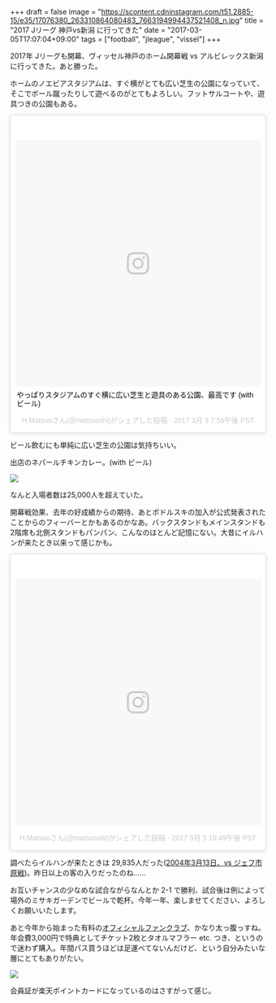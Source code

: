 +++
draft = false
image = "https://scontent.cdninstagram.com/t51.2885-15/e35/17076380_263310864080483_7663194994437521408_n.jpg"
title = "2017 Jリーグ 神戸vs新潟 に行ってきた"
date = "2017-03-05T17:07:04+09:00"
tags = ["football", "jleague", "vissel"]
+++

2017年 Jリーグも開幕、ヴィッセル神戸のホーム開幕戦 vs アルビレックス新潟 に行ってきた。あと勝った。

ホームのノエビアスタジアムは、すぐ横がとても広い芝生の公園になっていて、そこでボール蹴ったりして遊べるのがとてもよろしい。フットサルコートや、遊具つきの公園もある。

<blockquote class="instagram-media" data-instgrm-captioned data-instgrm-version="7" style=" background:#FFF; border:0; border-radius:3px; box-shadow:0 0 1px 0 rgba(0,0,0,0.5),0 1px 10px 0 rgba(0,0,0,0.15); margin: 1px; max-width:658px; padding:0; width:99.375%; width:-webkit-calc(100% - 2px); width:calc(100% - 2px);"><div style="padding:8px;"> <div style=" background:#F8F8F8; line-height:0; margin-top:40px; padding:50.0% 0; text-align:center; width:100%;"> <div style=" background:url(data:image/png;base64,iVBORw0KGgoAAAANSUhEUgAAACwAAAAsCAMAAAApWqozAAAABGdBTUEAALGPC/xhBQAAAAFzUkdCAK7OHOkAAAAMUExURczMzPf399fX1+bm5mzY9AMAAADiSURBVDjLvZXbEsMgCES5/P8/t9FuRVCRmU73JWlzosgSIIZURCjo/ad+EQJJB4Hv8BFt+IDpQoCx1wjOSBFhh2XssxEIYn3ulI/6MNReE07UIWJEv8UEOWDS88LY97kqyTliJKKtuYBbruAyVh5wOHiXmpi5we58Ek028czwyuQdLKPG1Bkb4NnM+VeAnfHqn1k4+GPT6uGQcvu2h2OVuIf/gWUFyy8OWEpdyZSa3aVCqpVoVvzZZ2VTnn2wU8qzVjDDetO90GSy9mVLqtgYSy231MxrY6I2gGqjrTY0L8fxCxfCBbhWrsYYAAAAAElFTkSuQmCC); display:block; height:44px; margin:0 auto -44px; position:relative; top:-22px; width:44px;"></div></div> <p style=" margin:8px 0 0 0; padding:0 4px;"> <a href="https://www.instagram.com/p/BRM7CSPBoSv/" style=" color:#000; font-family:Arial,sans-serif; font-size:14px; font-style:normal; font-weight:normal; line-height:17px; text-decoration:none; word-wrap:break-word;" target="_blank">やっぱりスタジアムのすぐ横に広い芝生と遊具のある公園、最高です (with ビール)</a></p> <p style=" color:#c9c8cd; font-family:Arial,sans-serif; font-size:14px; line-height:17px; margin-bottom:0; margin-top:8px; overflow:hidden; padding:8px 0 7px; text-align:center; text-overflow:ellipsis; white-space:nowrap;">H.Matsuoさん(@matsuoshi)がシェアした投稿 - <time style=" font-family:Arial,sans-serif; font-size:14px; line-height:17px;" datetime="2017-03-04T03:56:42+00:00">2017 3月 3 7:56午後 PST</time></p></div></blockquote> <script async defer src="//platform.instagram.com/en_US/embeds.js"></script>

ビール飲むにも単純に広い芝生の公園は気持ちいい。

出店のネパールチキンカレー。(with ビール)

![](/media/jleague20170304-01.jpg)

なんと入場者数は25,000人を超えていた。

開幕戦効果、去年の好成績からの期待、あとポドルスキの加入が公式発表されたことからのフィーバーとかもあるのかなあ。バックスタンドもメインスタンドも2階席も北側スタンドもパンパン、こんなのほとんど記憶にない。大昔にイルハンが来たとき以来って感じかも。

<blockquote class="instagram-media" data-instgrm-version="7" style=" background:#FFF; border:0; border-radius:3px; box-shadow:0 0 1px 0 rgba(0,0,0,0.5),0 1px 10px 0 rgba(0,0,0,0.15); margin: 1px; max-width:658px; padding:0; width:99.375%; width:-webkit-calc(100% - 2px); width:calc(100% - 2px);"><div style="padding:8px;"> <div style=" background:#F8F8F8; line-height:0; margin-top:40px; padding:50.0% 0; text-align:center; width:100%;"> <div style=" background:url(data:image/png;base64,iVBORw0KGgoAAAANSUhEUgAAACwAAAAsCAMAAAApWqozAAAABGdBTUEAALGPC/xhBQAAAAFzUkdCAK7OHOkAAAAMUExURczMzPf399fX1+bm5mzY9AMAAADiSURBVDjLvZXbEsMgCES5/P8/t9FuRVCRmU73JWlzosgSIIZURCjo/ad+EQJJB4Hv8BFt+IDpQoCx1wjOSBFhh2XssxEIYn3ulI/6MNReE07UIWJEv8UEOWDS88LY97kqyTliJKKtuYBbruAyVh5wOHiXmpi5we58Ek028czwyuQdLKPG1Bkb4NnM+VeAnfHqn1k4+GPT6uGQcvu2h2OVuIf/gWUFyy8OWEpdyZSa3aVCqpVoVvzZZ2VTnn2wU8qzVjDDetO90GSy9mVLqtgYSy231MxrY6I2gGqjrTY0L8fxCxfCBbhWrsYYAAAAAElFTkSuQmCC); display:block; height:44px; margin:0 auto -44px; position:relative; top:-22px; width:44px;"></div></div><p style=" color:#c9c8cd; font-family:Arial,sans-serif; font-size:14px; line-height:17px; margin-bottom:0; margin-top:8px; overflow:hidden; padding:8px 0 7px; text-align:center; text-overflow:ellipsis; white-space:nowrap;"><a href="https://www.instagram.com/p/BRNOxUJhaSj/" style=" color:#c9c8cd; font-family:Arial,sans-serif; font-size:14px; font-style:normal; font-weight:normal; line-height:17px; text-decoration:none;" target="_blank">H.Matsuoさん(@matsuoshi)がシェアした投稿</a> - <time style=" font-family:Arial,sans-serif; font-size:14px; line-height:17px;" datetime="2017-03-04T06:49:08+00:00">2017 3月 3 10:49午後 PST</time></p></div></blockquote> <script async defer src="//platform.instagram.com/en_US/embeds.js"></script>

調べたらイルハンが来たときは 29,835人だった([2004年3月13日、vs ジェフ市原戦](https://data.j-league.or.jp/SFMS02/?match_card_id=7733))。昨日以上の客の入りだったのね……

お互いチャンスの少なめな試合ながらなんとか 2-1 で勝利、試合後は例によって場外のミサキガーデンでビールで乾杯。今年一年、楽しませてください、よろしくお願いいたします。

あと今年から始まった有料の[オフィシャルファンクラブ](https://vissel.fanclub.rakuten.co.jp)、かなり太っ腹っすね。年会費3,000円で特典としてチケット2枚とタオルマフラー etc. つき、というので迷わず購入。年間パス買うほどは足運べてないんだけど、という自分みたいな層にとてもありがたい。

![](/media/jleague20170304-02.jpg)

会員証が楽天ポイントカードになっているのはさすがって感じ。
